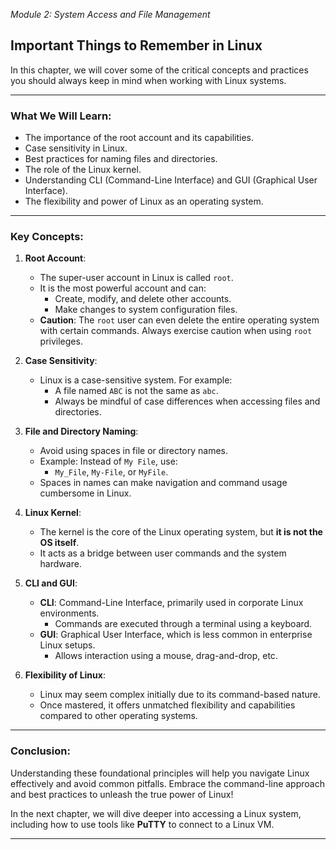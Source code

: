 *Module 2: System Access and File Management*
## Important Things to Remember in Linux  

In this chapter, we will cover some of the critical concepts and practices you should always keep in mind when working with Linux systems.  

---

### **What We Will Learn**:  
- The importance of the root account and its capabilities.  
- Case sensitivity in Linux.  
- Best practices for naming files and directories.  
- The role of the Linux kernel.  
- Understanding CLI (Command-Line Interface) and GUI (Graphical User Interface).  
- The flexibility and power of Linux as an operating system.  

---

### **Key Concepts**:  

1. **Root Account**:  
   - The super-user account in Linux is called `root`.  
   - It is the most powerful account and can:  
     - Create, modify, and delete other accounts.  
     - Make changes to system configuration files.  
   - **Caution**: The `root` user can even delete the entire operating system with certain commands. Always exercise caution when using `root` privileges.

2. **Case Sensitivity**:  
   - Linux is a case-sensitive system. For example:  
     - A file named `ABC` is not the same as `abc`.  
     - Always be mindful of case differences when accessing files and directories.  

3. **File and Directory Naming**:  
   - Avoid using spaces in file or directory names.  
   - Example: Instead of `My File`, use:  
     - `My_File`, `My-File`, or `MyFile`.  
   - Spaces in names can make navigation and command usage cumbersome in Linux.  

4. **Linux Kernel**:  
   - The kernel is the core of the Linux operating system, but **it is not the OS itself**.  
   - It acts as a bridge between user commands and the system hardware.  

5. **CLI and GUI**:  
   - **CLI**: Command-Line Interface, primarily used in corporate Linux environments.  
     - Commands are executed through a terminal using a keyboard.  
   - **GUI**: Graphical User Interface, which is less common in enterprise Linux setups.  
     - Allows interaction using a mouse, drag-and-drop, etc.  

6. **Flexibility of Linux**:  
   - Linux may seem complex initially due to its command-based nature.  
   - Once mastered, it offers unmatched flexibility and capabilities compared to other operating systems.  

---

### **Conclusion**:  
Understanding these foundational principles will help you navigate Linux effectively and avoid common pitfalls. Embrace the command-line approach and best practices to unleash the true power of Linux!  

In the next chapter, we will dive deeper into accessing a Linux system, including how to use tools like **PuTTY** to connect to a Linux VM.  

---
